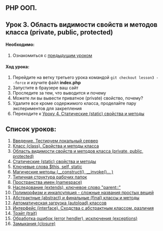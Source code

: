 ## PHP ООП.
## Урок 3. Область видимости свойств и методов класса (private, public, protected)

#### Необходимо:
1. Ознакомиться с [предыдущим уроком](https://github.com/altiore/mm/tree/lesson2)

#### Ход урока:
1. Перейдите на ветку третьего урока командой ```git checkout lesson3 --force``` и изучите файл **index.php**
2. Запустите в браузере ваш сайт
3. Проследите за тем, что выводится и почему
4. Можете ли вы вывести приватное (private) свойство, почему?
5. Удалите все кроме содержимого класса, проделайте пару экспериментов для закрепления
6. Переходите к [Уроку 4. Статические (static) свойства и методы](https://github.com/altiore/mm/tree/lesson4)


## Список уроков:
1. [Введение. Тестируем локальный сервер](https://github.com/altiore/mm/tree/lesson1)
2. [Класс (class). Свойства и методы класса](https://github.com/altiore/mm/tree/lesson2)
3. [Область видимости свойств и методов класса (private, public, protected)](https://github.com/altiore/mm/tree/lesson3)
4. [Статические (static) свойства и методы](https://github.com/altiore/mm/tree/lesson4)
5. [Ключевые слова $this, self, static](https://github.com/altiore/mm/tree/lesson5)
6. [Магические методы (__construct(), __invoke()... )](https://github.com/altiore/mm/tree/lesson6)
7. [Типичная структура рабочих папок](https://github.com/altiore/mm/tree/lesson7)
8. [Пространства имен (namespace)](https://github.com/altiore/mm/tree/lesson8)
9. [Наследование (extends), ключевое слово "parent::"](https://github.com/altiore/mm/tree/lesson9)
10. [Полиморфизм и инкапсуляция - сложные названия простых вещей](https://github.com/altiore/mm/tree/lesson10)
11. [Абстрактные (abstract) и финальные (final) классы и методы](https://github.com/altiore/mm/tree/lesson11)
12. [Автоматическая загрузка (autoload) классов](https://github.com/altiore/mm/tree/lesson12)
13. [Интерфейс (interface). Сходства с абстрактным классом, различия](https://github.com/altiore/mm/tree/lesson13)
14. [Трэйт (trait)](https://github.com/altiore/mm/tree/lesson14)
15. [Обработка ошибок (error hendler), исключения (exceptions)](https://github.com/altiore/mm/tree/lesson15)
16. [Замыкания (closure)](https://github.com/altiore/mm/tree/lesson16)

